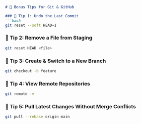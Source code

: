 ````markdown
# 🚀 Bonus Tips for Git & GitHub

### 🔹 Tip 1: Undo the Last Commit
```bash
git reset --soft HEAD~1
````

### 🔹 Tip 2: Remove a File from Staging

```bash
git reset HEAD <file>
```

### 🔹 Tip 3: Create & Switch to a New Branch

```bash
git checkout -b feature
```

### 🔹 Tip 4: View Remote Repositories

```bash
git remote -v
```

### 🔹 Tip 5: Pull Latest Changes Without Merge Conflicts

```bash
git pull --rebase origin main
```